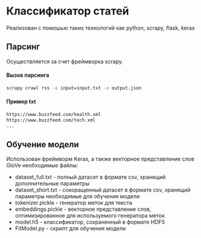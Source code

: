 # Классификатор статей
Реализован с помошью таких технологий как python, scrapy, flask, keras

## Парсинг
Осуществляется за счет фреймворка scrapy.

#### Вызов парсинга
```bash
scrapy crawl rss -a input=input.txt -o output.json
```

#### Пример txt
```txt
https://www.buzzfeed.com/health.xml
https://www.buzzfeed.com/tech.xml
...
```

## Обучение модели
Использован фреймворм Keras, а также векторное представление слов GloVe
необходимые файлы:
* dataset_full.txt - полный датасет в формате csv, хранящий дополнительные параметры
* dataset_short.txt - сокоращенный датасет в формате csv, хранящий параметры необходимые для обучения модели
* tokenizer.pickle - генератор меток для текста
* embeddings.pickle - векторное представление слов, оптимизированное для используемого генератора меток
* model.h5 - классификатор, сохраненный в формате HDF5
* FitModel.py - скрипт для обучения модели


